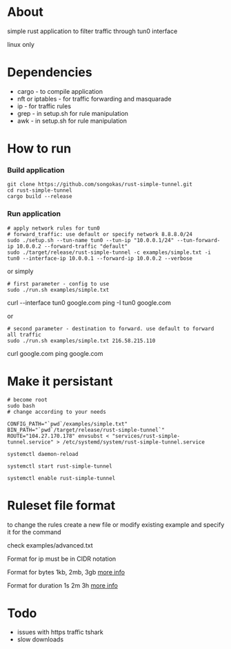 # About

simple rust application to filter traffic through tun0 interface

linux only

# Dependencies

* cargo - to compile application
* nft or iptables - for traffic forwarding and masquarade
* ip - for traffic rules
* grep - in setup.sh for rule manipulation
* awk - in setup.sh for rule manipulation

# How to run

### Build application

```
git clone https://github.com/songokas/rust-simple-tunnel.git
cd rust-simple-tunnel
cargo build --release
```

### Run application

```
# apply network rules for tun0
# forward_traffic: use default or specify network 8.8.8.0/24
sudo ./setup.sh --tun-name tun0 --tun-ip "10.0.0.1/24" --tun-forward-ip 10.0.0.2 --forward-traffic "default"
sudo ./target/release/rust-simple-tunnel -c examples/simple.txt -i tun0 --interface-ip 10.0.0.1 --forward-ip 10.0.0.2 --verbose
```

or simply

```
# first parameter - config to use
sudo ./run.sh examples/simple.txt
```

curl --interface tun0 google.com
ping -I tun0 google.com

or


```
# second parameter - destination to forward. use default to forward all traffic
sudo ./run.sh examples/simple.txt 216.58.215.110
```

curl google.com
ping google.com

# Make it persistant


```
# become root
sudo bash
# change according to your needs

CONFIG_PATH="`pwd`/examples/simple.txt" BIN_PATH="`pwd`/target/release/rust-simple-tunnel`" ROUTE="104.27.170.178" envsubst < "services/rust-simple-tunnel.service" > /etc/systemd/system/rust-simple-tunnel.service

systemctl daemon-reload

systemctl start rust-simple-tunnel

systemctl enable rust-simple-tunnel
```

# Ruleset file format

to change the rules create a new file or modify existing example and specify it for the command

check examples/advanced.txt

Format for ip must be in CIDR notation

Format for bytes 1kb, 2mb, 3gb [more info](https://docs.rs/byte-unit/4.0.9/byte_unit/)

Format for duration 1s 2m 3h [more info](https://docs.rs/humantime/2.0.1/humantime/struct.Duration.html)

# Todo

* issues with https traffic tshark
* slow downloads
